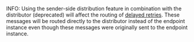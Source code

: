 INFO: Using the sender-side distribution feature in combination with the distributor (deprecated) will affect the routing of [delayed retries](/nservicebus/recoverability/configure-delayed-retries.md). These messages will be routed directly to the distributor instead of the endpoint instance even though these messages were originally sent to the endpoint instance.
